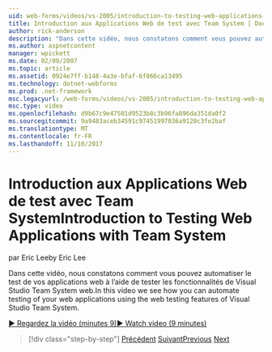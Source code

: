 ```yaml
---
uid: web-forms/videos/vs-2005/introduction-to-testing-web-applications-with-team-system
title: Introduction aux Applications Web de test avec Team System | Documents Microsoft
author: rick-anderson
description: "Dans cette vidéo, nous constatons comment vous pouvez automatiser le test de vos applications web à l’aide de tester les fonctionnalités de Visual Studio Team System web."
ms.author: aspnetcontent
manager: wpickett
ms.date: 02/09/2007
ms.topic: article
ms.assetid: 0924e7ff-b148-4a3e-bfaf-6f866ca13495
ms.technology: dotnet-webforms
ms.prod: .net-framework
msc.legacyurl: /web-forms/videos/vs-2005/introduction-to-testing-web-applications-with-team-system
msc.type: video
ms.openlocfilehash: d9b67c9e47501d9523b8c3b96fa896da351da0f2
ms.sourcegitcommit: 9a9483aceb34591c97451997036a9120c3fe2baf
ms.translationtype: MT
ms.contentlocale: fr-FR
ms.lasthandoff: 11/10/2017
---
```

<a name="introduction-to-testing-web-applications-with-team-system"></a><span data-ttu-id="0da7f-103">Introduction aux Applications Web de test avec Team System</span><span class="sxs-lookup"><span data-stu-id="0da7f-103">Introduction to Testing Web Applications with Team System</span></span>
====================
<span data-ttu-id="0da7f-104">par Eric Lee</span><span class="sxs-lookup"><span data-stu-id="0da7f-104">by Eric Lee</span></span>

<span data-ttu-id="0da7f-105">Dans cette vidéo, nous constatons comment vous pouvez automatiser le test de vos applications web à l’aide de tester les fonctionnalités de Visual Studio Team System web.</span><span class="sxs-lookup"><span data-stu-id="0da7f-105">In this video we see how you can automate testing of your web applications using the web testing features of Visual Studio Team System.</span></span>

[<span data-ttu-id="0da7f-106">&#9654; Regardez la vidéo (minutes 9)</span><span class="sxs-lookup"><span data-stu-id="0da7f-106">&#9654; Watch video (9 minutes)</span></span>](https://channel9.msdn.com/Blogs/ASP-NET-Site-Videos/introduction-to-testing-web-applications-with-team-system)

>[!div class="step-by-step"]
<span data-ttu-id="0da7f-107">[Précédent](introduction-to-unit-testing-with-team-system.md)
[Suivant](introduction-to-load-testing-web-applications-with-team-system.md)</span><span class="sxs-lookup"><span data-stu-id="0da7f-107">[Previous](introduction-to-unit-testing-with-team-system.md)
[Next](introduction-to-load-testing-web-applications-with-team-system.md)</span></span>
